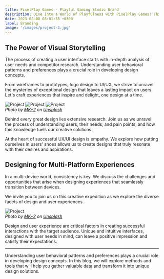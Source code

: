 ```yaml
---
title: PixelPlay Games - Playful Gaming Studio Brand
description: Dive into a World of Playfulness with PixelPlay Games! This branding project revolved around establishing an identity for a vibrant and creative gaming studio.
date: 2023-08-08 08:01:35 +0300
label: Branding
image: '/images/project-3.jpg'
---
```


## The Power of Visual Storytelling

The process of creating a user interface starts with in-depth analysis of user needs and competitor research. Understanding user behavioral patterns and preferences plays a crucial role in developing design concepts.

From wireframes to prototypes, logo design to UI/UX, we strive to unravel the mysteries of exceptional design that leaves a lasting impact on users. Let's craft experiences that inspire and delight, one design at a time.

<div class="gallery-box">
  <div class="gallery">
    <img src="/images/project-example-1.jpg" loading="lazy" alt="Project">
    <img src="/images/project-example-2.jpg" loading="lazy" alt="Project">
    <img src="/images/project-example-3.jpg" loading="lazy" alt="Project">
  </div>
  <em>Photo by <a href="https://unsplash.com/@mkmasdos" target="_blank">MK+2</a> on <a href="https://unsplash.com/" target="_blank">Unsplash</a></em>
</div>

Behind every great design lies extensive research. Join us as we unravel the process of understanding users, their needs, and pain points, and how this knowledge fuels our creative solutions.

At the heart of successful UX/UI design is empathy. We explore how putting ourselves in users' shoes allows us to create designs that truly resonate with their desires and aspirations.

## Designing for Multi-Platform Experiences

In a multi-device world, consistency is key. We discuss the challenges and opportunities that arise when designing experiences that seamlessly transition between devices.

We invite you to join us on this creative expedition as we explore the diverse facets of design and user experiences.

<div class="gallery-box">
  <div class="gallery">
    <img src="/images/project-example-4.jpg" loading="lazy" alt="Project">
  </div>
  <em>Photo by <a href="https://unsplash.com/@mkmasdos" target="_blank">MK+2</a> on <a href="https://unsplash.com/" target="_blank">Unsplash</a></em>
</div>

Design and user experience are critical factors in creating successful interactions with the target audience. Unique and intuitive interfaces, designed with user needs in mind, can leave a positive impression and satisfy their expectations.

***

Understanding user behavioral patterns and preferences plays a crucial role in developing design concepts. In this blog, we will explore methods and tools that will help you gather valuable data and transform it into unique design solutions.
